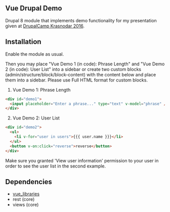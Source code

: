 Vue Drupal Demo
----
Drupal 8 module that implements demo functionality for my presentation given at [DrupalCamp Krasnodar 2016](http://2016.drupalyug.ru/program/sessions/reaktivnyy-frontend-freymvork-dlya-lyudey).

## Installation

Enable the module as usual.

Then you may place "Vue Demo 1 (in code): Phrase Length" and "Vue Demo 2 (in code): User List" into a sidebar or 
create two custom blocks (admin/structure/block/block-content) with the content below and place them into a sidebar.
Please use Full HTML format for custom blocks.

1) Vue Demo 1: Phrase Length  

```html
<div id="demo1">
  <input placeholder="Enter a phrase..." type="text" v-model="phrase" /> {{length}}
</div>
```

2) Vue Demo 2: User List  

```html
<div id="demo2">
  <ul>
    <li v-for="user in users">{{{ user.name }}}</li>
  </ul>
  <button v-on:click="reverse">reverse</button>
</div>
```

Make sure you granted 'View user information' permission to your user in order to see the user list in the second example.

## Dependencies

- [vue_libraries](https://github.com/kkomelin/vue_libraries)
- rest (core)
- views (core)
